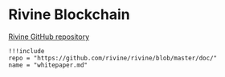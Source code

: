 # Rivine Blockchain
[Rivine GitHub repository](https://github.com/rivine/rivine)
```
!!!include
repo = "https://github.com/rivine/rivine/blob/master/doc/"
name = "whitepaper.md"
```
